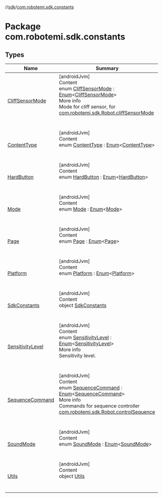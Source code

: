 //[sdk](../../index.md)/[com.robotemi.sdk.constants](index.md)



# Package com.robotemi.sdk.constants  


## Types  
  
|  Name |  Summary | 
|---|---|
| <a name="com.robotemi.sdk.constants/CliffSensorMode///PointingToDeclaration/"></a>[CliffSensorMode](-cliff-sensor-mode/index.md)| <a name="com.robotemi.sdk.constants/CliffSensorMode///PointingToDeclaration/"></a>[androidJvm]  <br>Content  <br>enum [CliffSensorMode](-cliff-sensor-mode/index.md) : [Enum](https://kotlinlang.org/api/latest/jvm/stdlib/kotlin/-enum/index.html)<[CliffSensorMode](-cliff-sensor-mode/index.md)>   <br>More info  <br>Mode for cliff sensor, for [com.robotemi.sdk.Robot.cliffSensorMode](../com.robotemi.sdk/-robot/cliff-sensor-mode.md)  <br><br><br>|
| <a name="com.robotemi.sdk.constants/ContentType///PointingToDeclaration/"></a>[ContentType](-content-type/index.md)| <a name="com.robotemi.sdk.constants/ContentType///PointingToDeclaration/"></a>[androidJvm]  <br>Content  <br>enum [ContentType](-content-type/index.md) : [Enum](https://kotlinlang.org/api/latest/jvm/stdlib/kotlin/-enum/index.html)<[ContentType](-content-type/index.md)>   <br><br><br>|
| <a name="com.robotemi.sdk.constants/HardButton///PointingToDeclaration/"></a>[HardButton](-hard-button/index.md)| <a name="com.robotemi.sdk.constants/HardButton///PointingToDeclaration/"></a>[androidJvm]  <br>Content  <br>enum [HardButton](-hard-button/index.md) : [Enum](https://kotlinlang.org/api/latest/jvm/stdlib/kotlin/-enum/index.html)<[HardButton](-hard-button/index.md)>   <br><br><br>|
| <a name="com.robotemi.sdk.constants/Mode///PointingToDeclaration/"></a>[Mode](-mode/index.md)| <a name="com.robotemi.sdk.constants/Mode///PointingToDeclaration/"></a>[androidJvm]  <br>Content  <br>enum [Mode](-mode/index.md) : [Enum](https://kotlinlang.org/api/latest/jvm/stdlib/kotlin/-enum/index.html)<[Mode](-mode/index.md)>   <br><br><br>|
| <a name="com.robotemi.sdk.constants/Page///PointingToDeclaration/"></a>[Page](-page/index.md)| <a name="com.robotemi.sdk.constants/Page///PointingToDeclaration/"></a>[androidJvm]  <br>Content  <br>enum [Page](-page/index.md) : [Enum](https://kotlinlang.org/api/latest/jvm/stdlib/kotlin/-enum/index.html)<[Page](-page/index.md)>   <br><br><br>|
| <a name="com.robotemi.sdk.constants/Platform///PointingToDeclaration/"></a>[Platform](-platform/index.md)| <a name="com.robotemi.sdk.constants/Platform///PointingToDeclaration/"></a>[androidJvm]  <br>Content  <br>enum [Platform](-platform/index.md) : [Enum](https://kotlinlang.org/api/latest/jvm/stdlib/kotlin/-enum/index.html)<[Platform](-platform/index.md)>   <br><br><br>|
| <a name="com.robotemi.sdk.constants/SdkConstants///PointingToDeclaration/"></a>[SdkConstants](-sdk-constants/index.md)| <a name="com.robotemi.sdk.constants/SdkConstants///PointingToDeclaration/"></a>[androidJvm]  <br>Content  <br>object [SdkConstants](-sdk-constants/index.md)  <br><br><br>|
| <a name="com.robotemi.sdk.constants/SensitivityLevel///PointingToDeclaration/"></a>[SensitivityLevel](-sensitivity-level/index.md)| <a name="com.robotemi.sdk.constants/SensitivityLevel///PointingToDeclaration/"></a>[androidJvm]  <br>Content  <br>enum [SensitivityLevel](-sensitivity-level/index.md) : [Enum](https://kotlinlang.org/api/latest/jvm/stdlib/kotlin/-enum/index.html)<[SensitivityLevel](-sensitivity-level/index.md)>   <br>More info  <br>Sensitivity level.  <br><br><br>|
| <a name="com.robotemi.sdk.constants/SequenceCommand///PointingToDeclaration/"></a>[SequenceCommand](-sequence-command/index.md)| <a name="com.robotemi.sdk.constants/SequenceCommand///PointingToDeclaration/"></a>[androidJvm]  <br>Content  <br>enum [SequenceCommand](-sequence-command/index.md) : [Enum](https://kotlinlang.org/api/latest/jvm/stdlib/kotlin/-enum/index.html)<[SequenceCommand](-sequence-command/index.md)>   <br>More info  <br>Commands for sequence controller [com.robotemi.sdk.Robot.controlSequence](../com.robotemi.sdk/-robot/control-sequence.md)  <br><br><br>|
| <a name="com.robotemi.sdk.constants/SoundMode///PointingToDeclaration/"></a>[SoundMode](-sound-mode/index.md)| <a name="com.robotemi.sdk.constants/SoundMode///PointingToDeclaration/"></a>[androidJvm]  <br>Content  <br>enum [SoundMode](-sound-mode/index.md) : [Enum](https://kotlinlang.org/api/latest/jvm/stdlib/kotlin/-enum/index.html)<[SoundMode](-sound-mode/index.md)>   <br><br><br>|
| <a name="com.robotemi.sdk.constants/Utils///PointingToDeclaration/"></a>[Utils](-utils/index.md)| <a name="com.robotemi.sdk.constants/Utils///PointingToDeclaration/"></a>[androidJvm]  <br>Content  <br>object [Utils](-utils/index.md)  <br><br><br>|

